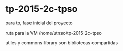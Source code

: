 # tp-2015-2c-tpso
para tp, fase inicial del proyecto

ruta para la VM  /home/utnso/tp-2015-2c-tpso

utiles y commons-library son bibliotecas compartidas